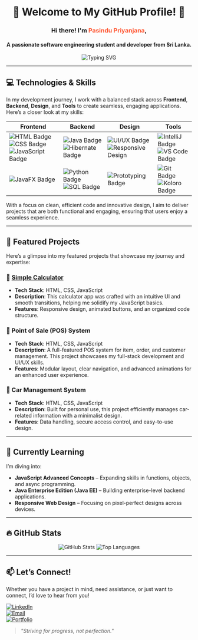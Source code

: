 <div align="center">
  <h1>🌟 Welcome to My GitHub Profile! 🌟</h1>
  <h3>Hi there! I'm <span style="color:#ff5733; font-weight:bold;">Pasindu Priyanjana</span>,</h3>
  <h4> A passionate software engineering student and developer from Sri Lanka.</h4>
<img src="https://readme-typing-svg.demolab.com?font=Fira+Code&size=22&pause=1000&color=ff5733&center=true&vCenter=true&width=440&lines=Java+%7C+Python+%7C+JavaScript+%7C+HTML+%2F+CSS+%7C+UI%2FUX+Design;Passionate+about+%F0%9F%96%A5%EF%B8%8F+Full+Stack+Developer!;Follow+me+for+more+tech+updates!" alt="Typing SVG" />

</div>

---

## 💻 Technologies & Skills

In my development journey, I work with a balanced stack across **Frontend**, **Backend**, **Design**, and **Tools** to create seamless, engaging applications. Here’s a closer look at my skills:

| **Frontend**       | **Backend**             | **Design**                | **Tools**                  |
|--------------------|-------------------------|---------------------------|----------------------------|
| ![HTML Badge](https://img.shields.io/badge/HTML-E34F26?style=for-the-badge&logo=html5&logoColor=white) ![CSS Badge](https://img.shields.io/badge/CSS-1572B6?style=for-the-badge&logo=css3&logoColor=white) ![JavaScript Badge](https://img.shields.io/badge/JavaScript-F7DF1E?style=for-the-badge&logo=javascript&logoColor=black) | ![Java Badge](https://img.shields.io/badge/Java-007396?style=for-the-badge&logo=java&logoColor=white) ![Hibernate Badge](https://img.shields.io/badge/Hibernate-59666C?style=for-the-badge&logo=hibernate&logoColor=white) | ![UI/UX Badge](https://img.shields.io/badge/UI%2FUX_Design-4285F4?style=for-the-badge&logo=figma&logoColor=white) ![Responsive Design](https://img.shields.io/badge/Responsive_Design-FFCA28?style=for-the-badge) | ![IntelliJ Badge](https://img.shields.io/badge/IntelliJ_IDEA-000000?style=for-the-badge&logo=intellij-idea&logoColor=white) ![VS Code Badge](https://img.shields.io/badge/VS_Code-007ACC?style=for-the-badge&logo=visual-studio-code&logoColor=white) |
| ![JavaFX Badge](https://img.shields.io/badge/JavaFX-007396?style=for-the-badge&logo=java&logoColor=white) | ![Python Badge](https://img.shields.io/badge/Python-3776AB?style=for-the-badge&logo=python&logoColor=white) ![SQL Badge](https://img.shields.io/badge/SQL-4479A1?style=for-the-badge&logo=postgresql&logoColor=white) | ![Prototyping Badge](https://img.shields.io/badge/Prototyping-E91E63?style=for-the-badge) | ![Git Badge](https://img.shields.io/badge/Git-F05032?style=for-the-badge&logo=git&logoColor=white) ![Koloro Badge](https://img.shields.io/badge/Koloro-FF5722?style=for-the-badge) |

With a focus on clean, efficient code and innovative design, I aim to deliver projects that are both functional and engaging, ensuring that users enjoy a seamless experience.

---

## 📌 Featured Projects

Here’s a glimpse into my featured projects that showcase my journey and expertise:

### 🧮 [Simple Calculator](https://github.com/priyanjanap/Simple-Calculator.git)
- **Tech Stack**: HTML, CSS, JavaScript
- **Description**: This calculator app was crafted with an intuitive UI and smooth transitions, helping me solidify my JavaScript basics.
- **Features**: Responsive design, animated buttons, and an organized code structure.

### 🛒 Point of Sale (POS) System
- **Tech Stack**: HTML, CSS, JavaScript
- **Description**: A full-featured POS system for item, order, and customer management. This project showcases my full-stack development and UI/UX skills.
- **Features**: Modular layout, clear navigation, and advanced animations for an enhanced user experience.

### 🚗 Car Management System
- **Tech Stack**: HTML, CSS, JavaScript
- **Description**: Built for personal use, this project efficiently manages car-related information with a minimalist design.
- **Features**: Data handling, secure access control, and easy-to-use design.

---

## 🌱 Currently Learning

I’m diving into:
- **JavaScript Advanced Concepts** – Expanding skills in functions, objects, and async programming.
- **Java Enterprise Edition (Java EE)** – Building enterprise-level backend applications.
- **Responsive Web Design** – Focusing on pixel-perfect designs across devices.

---

## 🔥 GitHub Stats

<div align="center">
  <img src="https://github-readme-stats.vercel.app/api?username=priyanjanap&show_icons=true&theme=radical" alt="GitHub Stats" />
  <img src="https://github-readme-stats.vercel.app/api/top-langs/?username=priyanjanap&layout=compact&theme=radical" alt="Top Languages" />
</div>

---

## 📫 Let’s Connect!

Whether you have a project in mind, need assistance, or just want to connect, I’d love to hear from you! 

[![LinkedIn](https://img.shields.io/badge/LinkedIn-Connect-blue?style=flat&logo=linkedin)](https://linkedin.com/in/your-profile)  
[![Email](https://img.shields.io/badge/Email-Contact%20Me-red?style=flat&logo=gmail)](mailto:youremail@example.com)  
[![Portfolio](https://img.shields.io/badge/Portfolio-Visit-blue?style=flat&logo=google-chrome)](https://your-portfolio-link.com)

> _"Striving for progress, not perfection."_
